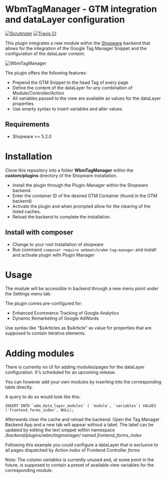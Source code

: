 WbmTagManager - GTM integration and dataLayer configuration
=====
[![Scrutinizer](https://scrutinizer-ci.com/g/webmatch/WbmTagManager/badges/quality-score.png?b=master)](https://scrutinizer-ci.com/g/webmatch/WbmTagManager/?branch=master)
[![Travis CI](https://travis-ci.org/webmatch/WbmTagManager.svg?branch=master)](https://travis-ci.org/webmatch/WbmTagManager)

This plugin integrates a new module within the [Shopware](https://www.shopware.de) backend that allows for the integration 
of the Google Tag Manager Snippet and the configuration of the dataLayer content.

![WbmTagManager](https://www.webmatch.de/wp-content/uploads/2017/02/tag_manager_screen.png)

The plugin offers the following features:

* Prepend the GTM Snippet to the head Tag of every page
* Define the content of the dataLayer for any combination of Module/Controller/Action
* All variables passed to the view are available as values for the dataLayer properties
* Use smarty syntax to insert variables and alter values

Requirements
-----
* Shopware >= 5.2.0

Installation
====
Clone this repository into a folder **WbmTagManager** within the **custom/plugins** directory of the Shopware installation.

* Install the plugin through the Plugin-Manager within the Shopware backend. 
* Enter the container ID of the desired GTM Container (found in the GTM backend)
* Activate the plugin and when prompted allow for the clearing of the listed caches.
* Reload the backend to complete the installation.

## Install with composer
* Change to your root Installation of shopware
* Run command `composer require webmatch/wbm-tag-manager` and install and activate plugin with Plugin Manager 

Usage
=====
The module will be accessible in backend through a new menu point under the Settings menu tab.

The plugin comes pre-configured for:
* Enhanced Ecommerce Tracking of Google Analytics
* Dynamic Remarketing of Google AdWords

Use syntax like "$sArticles as $sArticle" as value for properties that are supposed to contain iterative elements.

Adding modules
=====
There is currently no UI for adding modules/pages for the dataLayer configuration.
It's scheduled for an upcoming release.

You can however add your own modules by inserting into the corresponding table directly.

A query to do so would look like this:

``` INSERT INTO `wbm_data_layer_modules` ( `module`, `variables`) VALUES ('frontend_forms_index', NULL); ```

Afterwards clear the cache and reload the backend. Open the Tag Manager Backend App and a new tab
will appear without a label. The label can be updated by editing the text snippet within namespace
*/backend/plugins/wbm/tagmanager/* named *frontend_forms_index*

Following this example you could configure a dataLayer that is exclusive to all pages dispatched by
Action *index* of Frontend Controller *forms*

Note: The column *variables* is currently unused and, at some point in the future,
is supposed to contain a preset of available view variables for the corresponding module.